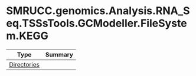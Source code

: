 ﻿
# SMRUCC.genomics.Analysis.RNA_Seq.TSSsTools.GCModeller.FileSystem.KEGG

|Type|Summary|
|----|-------|
|[Directories](./Directories.md)||

